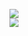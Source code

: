 [![](https://img.shields.io/badge/Made%20With-Github%20Spray-lightgrey.svg?style=for-the-badge&logo=github)](https://github.com/Annihil/github-spray#12575)  
[![](https://i.imgur.com/2DrTn0Z.gif)](https://github.com/Annihil/github-spray)